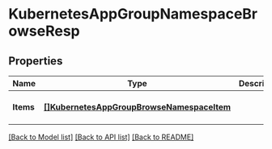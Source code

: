 # KubernetesAppGroupNamespaceBrowseResp

## Properties
Name | Type | Description | Notes
------------ | ------------- | ------------- | -------------
**Items** | [**[]KubernetesAppGroupBrowseNamespaceItem**](KubernetesAppGroupBrowseNamespaceItem.md) |  | [optional] [default to null]

[[Back to Model list]](../README.md#documentation-for-models) [[Back to API list]](../README.md#documentation-for-api-endpoints) [[Back to README]](../README.md)

